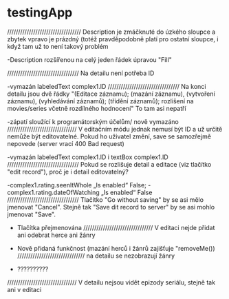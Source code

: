 # testingApp

//////////////////////////////////
Description je zmáčknuté do úzkého sloupce a zbytek vpravo je prázdný (totéž pravděpodobně platí pro ostatní sloupce, 
i když tam už to není takový problém

-Description rozšířenou na celý jeden řádek úpravou "Fill"

/////////////////////////////////
Na detailu není potřeba ID

-vymazán labeledText complex1.ID
/////////////////////////////////
Na konci detailu jsou dvě řádky "(Editace záznamu); (mazání záznamu), (vytvoření záznamu), (vyhledávání záznamů); 
(třídění záznamů); rozlišení na movies/series včetně rozdílného hodnocení" To tam asi nepatří 

-zápatí sloužící k programátorským účelům/ nově vymazáno
////////////////////////////////
V editačním módu jednak nemusí být ID a už určitě nemůže být editovatelné. Pokud ho uživatel změní, 
save se samozřejmě nepovede (server vrací 400 Bad request)


-vymazán labeledText complex1.ID i textBox complex1.ID
/////////////////////////////////
Pokud se rozlišuje detail a editace (viz tlačítko "edit record"), proč je i detail editovatelný?

-complex1.rating.seenItWhole „Is enabled“ False; 
-complex1.rating.dateOfWatching „Is enabled“ False
/////////////////////////////////
Tlačítko "Go without saving" by se asi mělo jmenovat "Cancel". 
Stejně tak "Save dit record to server" by se asi mohlo jmenovat "Save".

-	Tlačítka přejmenována
////////////////////////////////
	V editaci nejde přidat ani odebrat herce ani žánry

-	Nově přidaná funkčnost (mazání herců i žánrů zajišťuje "removeMe())
///////////////////////////////
na detailu se nezobrazují žánry
-	??????????

////////////////////////////////
	V detailu nejsou vidět epizody seriálu, stejně tak ani v editaci
